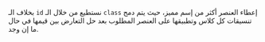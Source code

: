 بخلاف الـ `id` نستطيع من خلال الـ `class` إعطاء العنصر أكثر من إسم مميز، حيث يتم دمج تنسيقات كل كلاس وتطبيقها على العنصر المطلوب بعد حل التعارض بين قيمها في حال ما إن وجد.